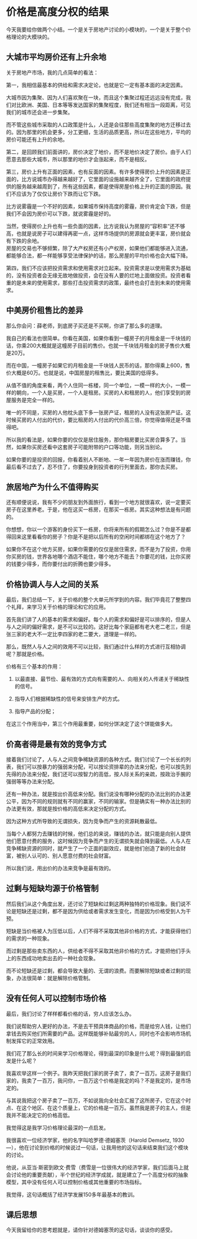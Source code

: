 # 价格是高度分权的结果
今天我要给你做两个小结。一个是关于房地产讨论的小模块的，一个是关于整个价格理论的大模块的。
## 大城市平均房价还有上升余地
关于房地产市场，我的几点简单的看法：

第一，我相信最基本的供给和需求决定论，也就是它一定有基本面的决定因素。

大城市因为集聚、因为人们喜欢聚在一块，而且这个集聚过程还远远没有完成，我们对比欧洲、美国、日本等等发达国家的集聚程度，我们还有相当一段距离，可见我们的城市还会进一步集聚。

而不管这些城市采取的人口政策是什么，人还是会往那些高度集聚的地方迁移过去的。因为那里的机会更多，分工更细，生活的品质更高，所以在这些地方，平均的房价可能还有上升的余地。

第二，是回顾我们前面讲的，房价决定了地价，而不是地价决定了房价。由于人们愿意去那些大城市，所以那里的地价才会涨起来，而不是相反。

第三，房价上升有正面的因素，也有反面的因素。有许多使得房价上升的因素是正面的，比方说城市办得越来越好了，它里面的设施越来越齐全了，它里面的政府提供的服务越来越周到了，所有这些因素，都是使得房屋价格上升的正面的原因。我们不应该为了仅仅让房价下跌而让它下跌。

比方说雾霾是一个不好的因素，如果城市保持高度的雾霾，房价肯定会下跌，但是我们不会因为房价可以下跌，就说雾霾是好的。

当然，使得房价上升也有一些负面的因素，比方说我认为房屋的“容积率”还不够高，也就是说房子可以建得再密一点，这样市场提供的房源就会更丰富，房价就会有下跌的余地。<br>房屋的交易也不够频繁，除了大产权房还有小产权房，如果他们都能够进入流通，都能够合法，都一样能够享受法律保护的话，那么房屋的平均价格也会大幅下降。

第四，我们不应该把投资需求和使用需求对立起来。投资需求是以使用需求为基础的，没有投资者会无缘无故地做投资，会在没有人要的烂地上面做投资。投资者看重的是未来的使用需求，那些打击投资需求的政策，最终也会打击到未来的使用需求。
## 中美房价租售比的差异
那么你会问：薛老师，到底房子买还是不买啊，你讲了那么多的道理。

我自己的看法也很简单。你看在美国，如果你看到一幢房子的月租金是一千块钱的话，你乘200大概就是这幢房子目前的售价。也就一千块钱月租金的房子售价大概是20万。

而在中国，一幢房子如果它的月租金是一千块钱人民币的话，那你得乘上600，售价大概是60万。也就是说，中国房屋的租售比，要比美国的低得多。

从值不值的角度来看，两个人住同一栋楼，同一个单位，一模一样的大小，一模一样的朝向，一个人是买房，一个人是租房。买房的人和租房的人，他们享受到的房屋服务是完全一样的。

唯一的不同是，买房的人他枕头底下多一张房产证，租房的人没有这张房产证。这时候买房的人付出的代价，要比租房的人付出的代价高三倍，你觉得值得还是不值得吧。

所以我的看法是，如果你要的仅仅是居住服务，那你租房要比买房合算多了。当然，如果你买房还看中这套房子可能附带的户口等功能，则另当别论。

如果你要的是投资的回报，你看着别人不断地、一年一年因为房价在涨而赚钱，你最后看不过去了，忍不住了，你要投身到投资者的行列里面去，那你去买房。
## 旅居地产为什么不值得购买
还有顺便说说，我有不少的朋友到外面旅行，看到一个地方就很喜欢，说一定要买房子在这里养老。于是，他在这买一栋房，在那买一栋房。其实这种想法是有问题的。

你想想，你以一个游客的身份买下一栋房，你将来所有的假期怎么过？你是不是都得回来这里看看你的房子？你是不是把以后所有的空闲时间都绑在这个地方了？

如果你不在这个地方买房，如果你需要的仅仅是居住需求，而不是为了投资，你用你买房的钱，世界各地哪个酒店不能住，哪个地方不能去？你要花的钱，比你买房的钱要少得多，而你要付出的折腾也要少得多。
## 价格协调人与人之间的关系
最后，我们总结一下，关于价格的整个大单元所学到的内容。我们毕竟花了整整四个礼拜，来学习关于价格的理论和它的应用。

首先我们讲了人的基本的需求和偏好。每个人的需求和偏好是可以排序的，但是人与人之间的偏好需求，是不可以比较的。这好比每个家庭都有老大老二老三，但是张三家的老大不一定比李四家的老二要大，道理是一样的。

那么，既然人与人之间的效用不可以比较，我们通过什么样的方式进行互相协调呢？那就是价格。

价格有三个基本的作用：

1. 以最直接、最节俭、最有效的方式向有需要的人、向相关的人传递关于稀缺性的信号。

2. 指导人们根据稀缺性的信号来安排生产的方式。

3. 指导产品的分配；

在这三个作用当中，第三个作用最重要，如何分饼决定了这个饼能做多大。
## 价高者得是最有效的竞争方式
接着我们讨论了，人与人之间竞争稀缺资源的各种方式。我们讨论了一个长长的列表，我们可以按暴力的强弱来分配，可以按论资排辈的办法来分配，也可以按先到先得的办法来分配，我们还可以按智力的高低，按人际关系的亲疏，按政治手腕的强弱等等办法来分配。

还有一种办法，就是按出价高低来分配。我们说没有哪种分配的办法比别的办法更公平，因为不同的规则就有不同的赢家，不同的输家。但是确实有一种办法比别的办法更有效，那就是按价格的高低来决定分配的方式。

因为这种方式所导致的无谓损失，因为竞争而产生的资源耗散最低。

当每个人都努力去赚钱的时候，他们总的来说，赚钱的办法，就只能是向别人提供他们愿意付费的服务，这时候因为竞争而产生的无谓损失就会降到最低。人与人在竞争稀缺资源的同时，就产生了一个正面的副效应，就是他们创造了新的社会财富，被别人认可的、别人愿意付费的社会财富。

所以我们说，用出价的办法来竞争是最有效的。
## 过剩与短缺均源于价格管制
然后我们从这个角度出发，还讨论了短缺和过剩这两种独特的价格现象。我们说不论是短缺还是过剩，都不是因为供给或者需求发生变化，而是因为价格受到人为干预。

短缺是当价格被人为压低以后，人们不得不采取其他非价格的方式，才能获得他们的需求的一种现象。

而过剩是那些卖东西的人，供给者不得不采取其他非价格的方式，才能把他们手头上的东西成功地卖出去的一种社会现象。

而不论短缺还是过剩，都会导致大量的、无谓的浪费。而要解除短缺或者过剩的现象，办法很简单：就是解除价格管制。
## 没有任何人可以控制市场价格
最后，我们讨论了样样都看价格的话，穷人应该怎么办。

我们说帮助穷人更好的办法，不是去干预具体商品的价格，而是给穷人钱，让他们拿钱去购买他们所需要的产品。这样既能够补贴最穷的人，同时也不会影响市场机制发挥它的正常效用。

我们花了那么长的时间来学习价格理论，得到最深的印象是什么呢？得到最强的启发是什么呢？

我喜欢举这样一个例子。我昨天把我们家的房子卖了，卖了一百万。这房子是我们家的，我卖了一百万，我问你，一百万这个价格是我定的吗？不是我定的，是市场定的。

与其说我把这个房子卖了一百万，不如说我向全社会汇报了这所房子，它在这个时点、在这个地区、在这个质量上，它的价格是一百万。虽然我是房子的主人，但是我并不能决定它的价格高低。

我觉得这是我学习价格理论最深的一点启发。

我很喜欢一位经济学家，他的名字叫哈罗德·德姆塞茨（Harold Demsetz, 1930—），他在讨论到价格的时候说过一句话，让我用他的这句话来结束我们这个模块的讨论。

他说，从亚当·斯密到欧文·费雪（费雪是一位很伟大的经济学家，我们后面马上就会讨论他的重要贡献），半个世纪的经济学成就，就是建立了一个高度分权的抽象模型，其中没有任何人可以控制价格或其他重要的市场指标。

我觉得，这句话概括了经济学发展150多年最基本的教训。
## 课后思想
今天我留给你的思考题就是，请你针对德姆塞茨的这句话，谈谈你的感受。